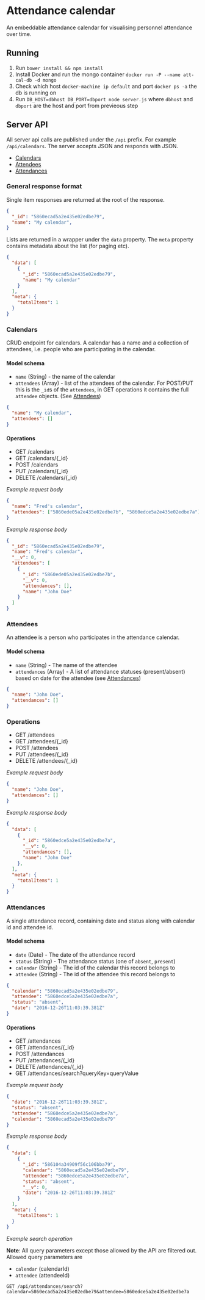 # Attendance calendar

An embeddable attendance calendar for visualising personnel attendance
over time.

## Running

1. Run `bower install && npm install`
1. Install Docker and run the mongo container `docker run -P --name att-cal-db -d mongo`
1. Check which host `docker-machine ip default` and port `docker ps -a` the db is running on
1. Run `DB_HOST=dbhost DB_PORT=dbport node server.js` where `dbhost` and `dbport` are the host and port from previeous step

## Server API

All server api calls are published under the `/api` prefix. For example `/api/calendars`. The server accepts JSON and responds with JSON.

* [Calendars](#calendars)
* [Attendees](#attendees)
* [Attendances](#attendances)

### General response format

Single item responses are returned at the root of the response.

```json
{
  "_id": "5860ecad5a2e435e02edbe79",
  "name": "My calendar",
}
```

Lists are returned in a wrapper under the `data` property. The `meta` property contains metadata about the list (for paging etc).

```json
{
  "data": [
    {
      "_id": "5860ecad5a2e435e02edbe79",
      "name": "My calendar"
    }
  ],
  "meta": {
    "totalItems": 1
  }
}
```


### <a id="calendars"></a>Calendars

CRUD endpoint for calendars. A calendar has a name and a collection of attendees,
i.e. people who are participating in the calendar.

#### Model schema

* `name` (String) - the name of the calendar
* `attendees` (Array) - list of the attendees of the calendar. For POST/PUT this is the `_id`s of the `attendees`, in GET operations it contains the full `attendee` objects. (See [Attendees](#attendees))

```json
{
  "name": "My calendar",
  "attendees": []
}
```

#### Operations

* GET /calendars
* GET /calendars/{_id}
* POST /calendars
* PUT /calendars/{_id}
* DELETE /calendars/{_id}

*Example request body*

```json
{
  "name": "Fred's calendar",
  "attendees": ["5860ede05a2e435e02edbe7b", "5860edce5a2e435e02edbe7a"]
}
```

*Example response body*

```json
{
  "_id": "5860ecad5a2e435e02edbe79",
  "name": "Fred's calendar",
  "__v": 0,
  "attendees": [
    {
      "_id": "5860ede05a2e435e02edbe7b",
      "__v": 0,
      "attendances": [],
      "name": "John Doe"
    }
  ]
}
```

### <a id="attendees"></a>Attendees

An attendee is a person who participates in the attendance calendar.

#### Model schema

* `name` (String) - The name of the attendee
* `attendances` (Array) - A list of attendance statuses (present/absent) based on date for the attendee (see [Attendances](#attendances))

```json
{
  "name": "John Doe",
  "attendances": []
}
```

### Operations

* GET /attendees
* GET /attendees/{_id}
* POST /attendees
* PUT /attendees/{_id}
* DELETE /attendees/{_id}

*Example request body*

```json
{
  "name": "John Doe",
  "attendances": []
}
```

*Example response body*

```json
{
  "data": [
    {
      "_id": "5860edce5a2e435e02edbe7a",
      "__v": 0,
      "attendances": [],
      "name": "John Doe"
    },
  ],
  "meta": {
    "totalItems": 1
  }
}
```


### <a id="attendances"></a>Attendances

A single attendance record, containing date and status along with calendar id and attendee id.

#### Model schema

* `date` (Date) - The date of the attendance record
* `status` (String) - The attendance status (one of `absent`, `present`)
* `calendar` (String) - The id of the calendar this record belongs to
* `attendee` (String) - The id of the attendee this record belongs to

```json
{
  "calendar": "5860ecad5a2e435e02edbe79",
  "attendee": "5860edce5a2e435e02edbe7a",
  "status": "absent",
  "date": "2016-12-26T11:03:39.381Z"
}
```

#### Operations

* GET /attendances
* GET /attendances/{_id}
* POST /attendances
* PUT /attendances/{_id}
* DELETE /attendances/{_id}
* GET /attendances/search?queryKey=queryValue

*Example request body*

```json
{
  "date": "2016-12-26T11:03:39.381Z",
  "status": "absent",
  "attendee": "5860edce5a2e435e02edbe7a",
  "calendar": "5860ecad5a2e435e02edbe79"
}
```

*Example response body*

```json
{
  "data": [
    {
      "_id": "586104a34909f56c106bba79",
      "calendar": "5860ecad5a2e435e02edbe79",
      "attendee": "5860edce5a2e435e02edbe7a",
      "status": "absent",
      "__v": 0,
      "date": "2016-12-26T11:03:39.381Z"
    }
  ],
  "meta": {
    "totalItems": 1
  }
}
```

*Example search operation*

**Note**: All query parameters except those allowed by the API are filtered out. Allowed query parameters are

* `calendar` (calendarId)
* `attendee` (attendeeId)

```
GET /api/attendances/search?calendar=5860ecad5a2e435e02edbe79&attendee=5860edce5a2e435e02edbe7a
```


